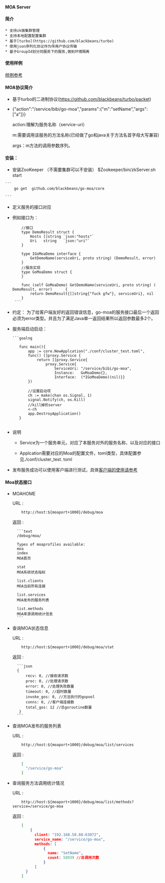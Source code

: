 #### MOA Server

#### 简介
    * 支持zk做集群管理
    * 支持本地配置配置集群
    * 基于[turbo](https://github.com/blackbeans/turbo)
    * 使用json序列化协议作为传用户协议传输
    * 基于GroupId划分同服务下的服务,做到环境隔离

#### 使用样例
   [样例参考](https://github.com/blackbeans/go-moa-demo)

#### MOA协议简介

   * 基于turbo的二进制协议(https://github.com/blackbeans/turbo/packet)

   * {"action":"/service/bibi/go-moa","params":{"m":"setName","args":["a"]}}
      
      action:理解为服务名称（service-uri）
      
      m:需要调用该服务的方法名称(已经做了go和java关于方法名首字母大写兼容)
      
      args：m方法的调用参数序列。


#### 安装：
    
   * 安装ZooKeeper （不需要集群可以不安装）
    $Zookeeper/bin/zkServer.sh start
    
    ```
        go get  github.com/blackbeans/go-moa/core
      
    ```
   
   * 定义服务的接口对应
   
   - 例如接口为：

        ```goalng
            //接口
            type DemoResult struct {
                Hosts []string `json:"hosts"`
                Uri   string   `json:"uri"`
            }
            
            type IGoMoaDemo interface {
                GetDemoName(serviceUri, proto string) (DemoResult, error)
            }
            //服务实现
            type GoMoaDemo struct {
            }
            
            func (self GoMoaDemo) GetDemoName(serviceUri, proto string) (   DemoResult, error)      {
                return DemoResult{[]string{"fuck gfw"}, serviceUri}, nil
            }
         ```
   - 约定：
            为了给客户端友好的返回错误信息，go-moa的服务接口最后一个返回必须为error类型。并且为了满足Java单一返回结果所以返回参数最多2个。
            
   * 服务端启动启动：
    
         ```goalng
    
            func main(){
                app := core.NewApplcation("./conf/cluster_test.toml", 
                func() []proxy.Service {
                    return []proxy.Service{
                        proxy.Service{
                            ServiceUri: "/service/bibi/go-moa",
                            Instance:   GoMoaDemo{},
                            Interface:  (*IGoMoaDemo)(nil)}}
                })
            
                //设置启动项
                ch := make(chan os.Signal, 1)
                signal.Notify(ch, os.Kill)
                //kill掉的server
                <-ch
                app.DestroyApplication()
            }
    
        ```

   * 说明
        - Service为一个服务单元，对应了本服务对外的服务名称、以及对应的接口
    
        - Applcation需要对应的Moa的配置文件，toml类型，具体配置参见./conf/cluster_test. toml
   * 发布服务成功可以使用客户端进行测试，具体[客户端的使用请参考](http://github.com/blackbeans/go-moa-client/blob/master/README.md)

#### Moa状态接口
  
* MOAHOME

   URL : 
    ```http
        http://host:${moaport+1000}/debug/moa
    ```
    返回 :
    
        ```text
        /debug/moa/

        Types of moaprofiles available:
        moa
        index	
        MOA首页
        
        stat	
        MOA系统状态指标
        
        list.clients	
        MOA当前所有连接
        
        list.services	
        MOA发布的服务列表
        
        list.methods	
        MOA来源调用统计信息
        ```
        
* 查询MOA状态信息 
    
    URL : 
    ```http
        http://host:${moaport+1000}/debug/moa/stat
    ```
    返回 :
    
        ```json
        {
            recv: 0, //接收请求数
            proc: 0, //处理请求数
            error: 0, //处理失败数量
            timeout: 0, //超时数量
            invoke_gos: 0, //方法执行的gopool 
            conns: 0, //客户端连接数
            total_gos: 12 //总goroutine数量
         }
        ```
* 查询MOA发布的服务列表

    URL :
     
    ```http
        http://host:${moaport+1000}/debug/moa/list/services
    ```   
    返回 :
    
    ```json
        [
          "/service/go-moa"
        ]

    ```  
   
* 查询服务方法调用统计情况
    
    URL :  
    
    ```http
        http://host:${moaport+1000}/debug/moa/list/methods?service=/service/go-moa
    ```
    返回 :
    
    ```json
        [
            {
              client: "192.168.50.88:63072",
              service_name: "/service/go-moa",
              methods: [
                  {
                    name: "SetName",
                    count: 58939 //总调用次数
                  }
              ]
          }
        ]      
    ```
